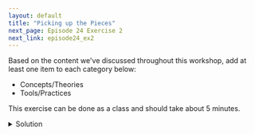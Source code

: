 ```yaml
---
layout: default
title: "Picking up the Pieces"
next_page: Episode 24 Exercise 2
next_link: episode24_ex2
---
```


Based on the content we've discussed throughout this workshop, add at least one item to each category below:
- Concepts/Theories
- Tools/Practices

This exercise can be done as a class and should take about 5 minutes.

<details>

<summary>Solution</summary>

Compare your list of topics with the list below. What is missing, either in your list or the one below?
<br/>
<br/>

Here is a non-exhaustive list of topics:

<ul>
<li>novice, competent practitioner, expert</li>
<li>mental model</li>
<li>formative assessment</li>
<li>expert awareness gap</li>
<li>short-term and long-term memory</li>
<li>cognitive load</li>
<li>motivation</li>
<li>demotivation</li>
<li>error-framing</li>
<li>life-long learning</li>
<li>feedback</li>
<li>lesson study</li>
<li>Code of Conduct</li>
<li>concept maps</li>
<li>Multiple Choice Question (MCQ)</li>
<li>peer instruction</li>
<li>going slowly</li>
<li>“just”</li>
<li>accessibility</li>
<li>sticky notes</li>
<li>one-up, one-down</li>
<li>pre- and post-workshop surveys</li>
<li>participatory live coding</li>
<li>introductions</li>
</ul>

</details>
